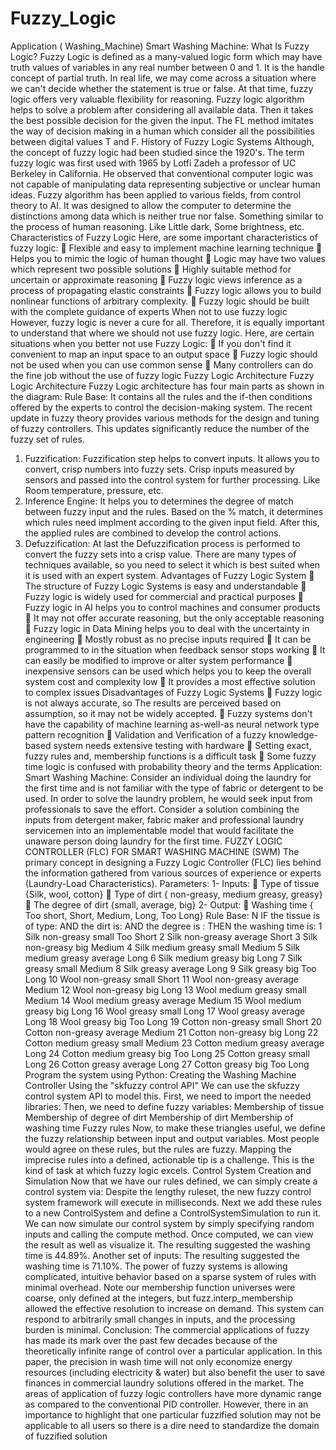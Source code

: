 # Fuzzy_Logic
Application ( Washing_Machine)
Smart Washing Machine:
What Is Fuzzy Logic?
Fuzzy Logic is defined as a many-valued logic form which may have truth values of variables in any real number between 0 and 1. It is the handle concept of partial truth. In real life, we may come across a situation where we can't decide whether the statement is true or false. At that time, fuzzy logic offers very valuable flexibility for reasoning.
Fuzzy logic algorithm helps to solve a problem after considering all available data. Then it takes the best possible decision for the given the input. The FL method imitates the way of decision making in a human which consider all the possibilities between digital values T and F.
History of Fuzzy Logic Systems
Although, the concept of fuzzy logic had been studied since the 1920's. The term fuzzy logic was first used with 1965 by Lotfi Zadeh a professor of UC Berkeley in California. He observed that conventional computer logic was not capable of manipulating data representing subjective or unclear human ideas.
Fuzzy algorithm has been applied to various fields, from control theory to AI. It was designed to allow the computer to determine the distinctions among data which is neither true nor false. Something similar to the process of human reasoning. Like Little dark, Some brightness, etc.
Characteristics of Fuzzy Logic
Here, are some important characteristics of fuzzy logic:
 Flexible and easy to implement machine learning technique
 Helps you to mimic the logic of human thought
 Logic may have two values which represent two possible solutions
 Highly suitable method for uncertain or approximate reasoning
 Fuzzy logic views inference as a process of propagating elastic constraints
 Fuzzy logic allows you to build nonlinear functions of arbitrary complexity.
 Fuzzy logic should be built with the complete guidance of experts
When not to use fuzzy logic
However, fuzzy logic is never a cure for all. Therefore, it is equally important to understand that where we should not use fuzzy logic.
Here, are certain situations when you better not use Fuzzy Logic:
 If you don't find it convenient to map an input space to an output space
 Fuzzy logic should not be used when you can use common sense
 Many controllers can do the fine job without the use of fuzzy logic
Fuzzy Logic Architecture
Fuzzy Logic Architecture
Fuzzy Logic architecture has four main parts as shown in the diagram:
Rule Base:
It contains all the rules and the if-then conditions offered by the experts to control the decision-making system. The recent update in fuzzy theory provides various methods for the design and tuning of fuzzy controllers. This updates significantly reduce the number of the fuzzy set of rules.
1. Fuzzification:
Fuzzification step helps to convert inputs. It allows you to convert, crisp numbers into fuzzy sets. Crisp inputs measured by sensors and passed into the control system for further processing. Like Room temperature, pressure, etc.
2. Inference Engine:
It helps you to determines the degree of match between fuzzy input and the rules. Based on the % match, it determines which rules need implment according to the given input field. After this, the applied rules are combined to develop the control actions.
3. Defuzzification:
At last the Defuzzification process is performed to convert the fuzzy sets into a crisp value. There are many types of techniques available, so you need to select it which is best suited when it is used with an expert system.
Advantages of Fuzzy Logic System
 The structure of Fuzzy Logic Systems is easy and understandable
 Fuzzy logic is widely used for commercial and practical purposes
 Fuzzy logic in AI helps you to control machines and consumer products
 It may not offer accurate reasoning, but the only acceptable reasoning
 Fuzzy logic in Data Mining helps you to deal with the uncertainty in engineering
 Mostly robust as no precise inputs required
 It can be programmed to in the situation when feedback sensor stops working
 It can easily be modified to improve or alter system performance
 inexpensive sensors can be used which helps you to keep the overall system cost and complexity low
 It provides a most effective solution to complex issues
Disadvantages of Fuzzy Logic Systems
 Fuzzy logic is not always accurate, so The results are perceived based on assumption, so it may not be widely accepted.
 Fuzzy systems don't have the capability of machine learning as-well-as neural network type pattern recognition
 Validation and Verification of a fuzzy knowledge-based system needs extensive testing with hardware
 Setting exact, fuzzy rules and, membership functions is a difficult task
 Some fuzzy time logic is confused with probability theory and the terms
Application:
Smart Washing Machine:
Consider an individual doing the laundry for the first time and is not familiar with the type of fabric or detergent to be used. In order to solve the laundry problem, he would seek input from professionals to save the effort. Consider a solution combining the inputs from detergent maker, fabric maker and professional laundry servicemen into an implementable model that would facilitate the unaware person doing laundry for the first time.
FUZZY LOGIC CONTROLLER (FLC) FOR SMART WASHING MACHINE (SWM)
The primary concept in designing a Fuzzy Logic Controller (FLC) lies behind the information gathered from various sources of experience or experts (Laundry-Load Characteristics).
Parameters:
1- Inputs:
 Type of tissue {Silk, wool, cotton}
 Type of dirt { non-greasy, medium greasy, greasy}
 The degree of dirt {small, average, big}
2- Output:
 Washing time { Too short, Short, Medium, Long, Too Long}
Rule Base:
N
IF the tissue is of type:
AND the dirt is:
AND the degree is :
THEN the washing time is:
1
Silk
non-greasy
small
Too Short
2
Silk
non-greasy
average
Short
3
Silk
non-greasy
big
Medium
4
Silk
medium greasy
small
Medium
5
Silk
medium greasy
average
Long
6
Silk
medium greasy
big
Long
7
Silk
greasy
small
Medium
8
Silk
greasy
average
Long
9
Silk
greasy
big
Too Long
10
Wool
non-greasy
small
Short
11
Wool
non-greasy
average
Medium
12
Wool
non-greasy
big
Long
13
Wool
medium greasy
small
Medium
14
Wool
medium greasy
average
Medium
15
Wool
medium greasy
big
Long
16
Wool
greasy
small
Long
17
Wool
greasy
average
Long
18
Wool
greasy
big
Too Long
19
Cotton
non-greasy
small
Short
20
Cotton
non-greasy
average
Medium
21
Cotton
non-greasy
big
Long
22
Cotton
medium greasy
small
Medium
23
Cotton
medium greasy
average
Long
24
Cotton
medium greasy
big
Too Long
25
Cotton
greasy
small
Long
26
Cotton
greasy
average
Long
27
Cotton
greasy
big
Too Long
Program the system using Python:
Creating the Washing Machine Controller Using the "skfuzzy control API"
We can use the skfuzzy control system API to model this. First, we need to import the needed libraries:
Then, we need to define fuzzy variables:
Membership of tissue
Membership of degree of dirt
Membership of dirt
Membership of washing time Fuzzy rules Now, to make these triangles useful, we define the fuzzy relationship between input and output variables. Most people would agree on these rules, but the rules are fuzzy. Mapping the imprecise rules into a defined, actionable tip is a challenge. This is the kind of task at which fuzzy logic excels.
Control System Creation and Simulation Now that we have our rules defined, we can simply create a control system via:
Despite the lengthy ruleset, the new fuzzy control system framework will execute in milliseconds. Next we add these rules to a new ControlSystem and define a ControlSystemSimulation to run it.
We can now simulate our control system by simply specifying random inputs and calling the compute method.
Once computed, we can view the result as well as visualize it.
The resulting suggested the washing time is 44.89%.
Another set of inputs:
The resulting suggested the washing time is 71.10%.
The power of fuzzy systems is allowing complicated, intuitive behavior based on a sparse system of rules with minimal overhead. Note our membership function universes were coarse, only defined at the integers, but fuzz.interp_membership allowed the effective resolution to increase on demand. This system can respond to arbitrarily small changes in inputs, and the processing burden is minimal. Conclusion:
The commercial applications of fuzzy has made its mark over the past few decades because of the theoretically infinite range of control over a particular application. In this paper, the precision in wash time will not only economize energy resources (including electricity & water) but also benefit the user to save finances in commercial laundry solutions offered in the market.
The areas of application of fuzzy logic controllers have more dynamic range as compared to the conventional PID controller. However, there in an importance to highlight that one particular fuzzified solution may not be applicable to all users so there is a dire need to standardize the domain of fuzzified solution
